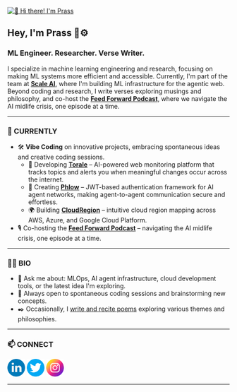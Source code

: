 [<img src="./header.gif" alt="👋 Hi there! I'm Prass" title="👋 Hi there! I'm Prass" />](https://www.prassanna.io)

## Hey, I'm Prass 🧠⚙️  
### ML Engineer. Researcher. Verse Writer.

I specialize in machine learning engineering and research, focusing on making ML systems more efficient and accessible. Currently, I'm part of the team at [**Scale AI**](https://scale.com), where I'm building ML infrastructure for the agentic web. Beyond coding and research, I write verses exploring musings and philosophy, and co-host the [**Feed Forward Podcast**](https://prassanna.io/podcasts/feed-forward/), where we navigate the AI midlife crisis, one episode at a time.

---

### 🚀 CURRENTLY

- 🛠️ **Vibe Coding** on innovative projects, embracing spontaneous ideas and creative coding sessions.
  - 🤖 Developing [**Torale**](https://app.torale.ai/) – AI-powered web monitoring platform that tracks topics and alerts you when meaningful changes occur across the internet.
  - 🔐 Creating [**Phlow**](https://github.com/prassanna-ravishankar/phlow) – JWT-based authentication framework for AI agent networks, making agent-to-agent communication secure and effortless.
  - 🌍 Building [**CloudRegion**](https://github.com/prassanna-ravishankar/cloudregion) – intuitive cloud region mapping across AWS, Azure, and Google Cloud Platform.
- 🎙️ Co-hosting the [**Feed Forward Podcast**](https://prassanna.io/podcasts/feed-forward/) – navigating the AI midlife crisis, one episode at a time.

---

### 👨‍💻 BIO

- 💬 Ask me about: MLOps, AI agent infrastructure, cloud development tools, or the latest idea I'm exploring.
- 🤝 Always open to spontaneous coding sessions and brainstorming new concepts.
- ✒️ Occasionally, I [write and recite poems](https://prassanna.io/verses/) exploring various themes and philosophies.

---

### 📫 CONNECT

[<img src="./socials/linkedin.png" height="40em" alt="LinkedIn" title="LinkedIn" />](https://www.linkedin.com/in/the-nomadic-coder/)
[<img src="./socials/twitter.png" height="40em" alt="Twitter" title="Twitter" />](https://twitter.com/thenomadiccoder)
[<img src="./socials/instagram.png" height="40em" alt="Instagram" title="Instagram" />](https://instagram.com/ganeshindahouse)

---

<!--
**prassanna-ravishankar/prassanna-ravishankar** is a ✨ _special_ ✨ repository because its README appears on your GitHub profile.

- 🔭 I'm currently working on ...
- 🌱 I'm currently learning ...
- 👯 I'm looking to collaborate on ...
- 💬 Ask me about ...
- 📫 How to reach me: ...
- ⚡ Fun fact: ...
-->
